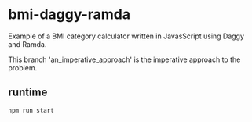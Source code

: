 # bmi-daggy-ramda

Example of a BMI category calculator written in JavasScript using Daggy and Ramda.

This branch 'an_imperative_approach' is the imperative approach to the problem.

## runtime

```bash
npm run start
```
